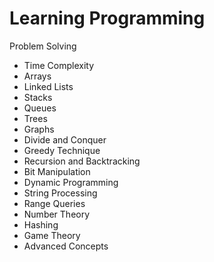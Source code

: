 # Learning Programming

Problem Solving
<ul>
    <li>Time Complexity</li>
    <li>Arrays</li>
    <li>Linked Lists</li>
    <li>Stacks</li>
    <li>Queues</li>
    <li>Trees</li>
    <li>Graphs</li>
    <li>Divide and Conquer</li>
    <li>Greedy Technique</li>
    <li>Recursion and Backtracking</li>
    <li>Bit Manipulation</li>
    <li>Dynamic Programming</li>
    <li>String Processing</li>
    <li>Range Queries</li>
    <li>Number Theory</li>
    <li>Hashing</li>
    <li>Game Theory</li>
    <li>Advanced Concepts</li>
</ul>

